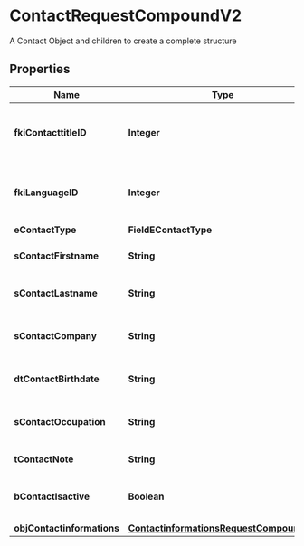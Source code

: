 

# ContactRequestCompoundV2

A Contact Object and children to create a complete structure

## Properties

| Name | Type | Description | Notes |
|------------ | ------------- | ------------- | -------------|
|**fkiContacttitleID** | **Integer** | The unique ID of the Contacttitle.  Valid values:  |Value|Description| |-|-| |1|Ms.| |2|Mr.| |4|(Blank)| |5|Me (For Notaries)| |  |
|**fkiLanguageID** | **Integer** | The unique ID of the Language.  Valid values:  |Value|Description| |-|-| |1|French| |2|English| |  |
|**eContactType** | **FieldEContactType** |  |  |
|**sContactFirstname** | **String** | The First name of the contact |  |
|**sContactLastname** | **String** | The Last name of the contact |  |
|**sContactCompany** | **String** | The Company name of the contact |  [optional] |
|**dtContactBirthdate** | **String** | The Birth Date of the contact |  [optional] |
|**sContactOccupation** | **String** | The occupation of the Contact |  [optional] |
|**tContactNote** | **String** | The note of the Contact |  [optional] |
|**bContactIsactive** | **Boolean** | Whether the contact is active or not |  [optional] |
|**objContactinformations** | [**ContactinformationsRequestCompoundV2**](ContactinformationsRequestCompoundV2.md) |  |  |



